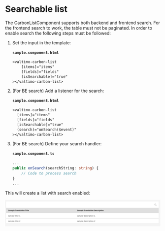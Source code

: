 # Searchable list

The CarbonListComponent supports both backend and frontend search. For the frontend search to work, the table must not be paginated. In order to enable search the following steps must be followed:

1.  Set the input in the template:

    **`sample.component.html`**

    ```angular2html
    <valtimo-carbon-list
        [items]="items"
        [fields]="fields"
        [isSearchable]="true"
    ></valtimo-carbon-list>
    ```
2.  (For BE search) Add a listener for the search:

    **`sample.component.html`**

    ```angular2html
    <valtimo-carbon-list
      [items]="items"
      [fields]="fields"
      [isSearchable]="true"
      (search)="onSearch($event)"
    ></valtimo-carbon-list>
    ```
3.  (For BE search) Define your search handler:

    **`sample.component.ts`**

    ```typescript
    ...
    public onSearch(searchString: string) {
        // Code to process search
    }
    ...
    ```

This will create a list with search enabled:

![list-with-search.png](../../../.gitbook/assets/list-with-search.png)

